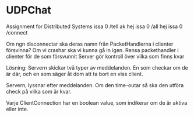 # UDPChat
Assignment for Distributed Systems
issa 0 /tell ak hej
issa 0 /all hej
issa 0 /connect

Om ngn disconnectar ska deras namn från PacketHandlerna i clienter försvinna?
Om vi crashar ska vi kunna gå in igen.
Rensa packethandler i clienter för de som försvunnit
Server gör kontroll över vilka som finns kvar

Lösning: Servern skickar två typer av meddelanden. En som checkar om de är där, och en som säger åt dom att ta bort en viss client.

Servern, lyssnar efter meddelanden. Om den time-outar så ska den utföra check på vilka som är kvar.

Varje ClientConnection har en boolean value, som indikerar om de är aktiva eller inte. 
